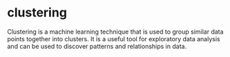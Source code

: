 # clustering

Clustering is a machine learning technique that is used to group similar data points together into clusters. It is a useful tool for exploratory data analysis and can be used to discover patterns and relationships in data.
